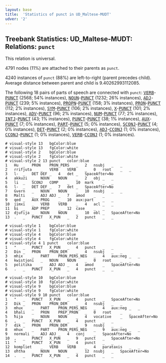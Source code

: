 ```yaml
---
layout: base
title:  'Statistics of punct in UD_Maltese-MUDT'
udver: '2'
---
```


## Treebank Statistics: UD_Maltese-MUDT: Relations: `punct`

This relation is universal.

4791 nodes (11%) are attached to their parents as `punct`.

4240 instances of `punct` (88%) are left-to-right (parent precedes child).
Average distance between parent and child is 9.40262993112085.

The following 18 pairs of parts of speech are connected with `punct`: <tt><a href="mt_mudt-pos-VERB.html">VERB</a></tt>-<tt><a href="mt_mudt-pos-PUNCT.html">PUNCT</a></tt> (2568; 54% instances), <tt><a href="mt_mudt-pos-NOUN.html">NOUN</a></tt>-<tt><a href="mt_mudt-pos-PUNCT.html">PUNCT</a></tt> (1232; 26% instances), <tt><a href="mt_mudt-pos-ADJ.html">ADJ</a></tt>-<tt><a href="mt_mudt-pos-PUNCT.html">PUNCT</a></tt> (239; 5% instances), <tt><a href="mt_mudt-pos-PROPN.html">PROPN</a></tt>-<tt><a href="mt_mudt-pos-PUNCT.html">PUNCT</a></tt> (158; 3% instances), <tt><a href="mt_mudt-pos-PRON.html">PRON</a></tt>-<tt><a href="mt_mudt-pos-PUNCT.html">PUNCT</a></tt> (112; 2% instances), <tt><a href="mt_mudt-pos-SYM.html">SYM</a></tt>-<tt><a href="mt_mudt-pos-PUNCT.html">PUNCT</a></tt> (106; 2% instances), <tt><a href="mt_mudt-pos-X.html">X</a></tt>-<tt><a href="mt_mudt-pos-PUNCT.html">PUNCT</a></tt> (101; 2% instances), <tt><a href="mt_mudt-pos-ADV.html">ADV</a></tt>-<tt><a href="mt_mudt-pos-PUNCT.html">PUNCT</a></tt> (96; 2% instances), <tt><a href="mt_mudt-pos-NUM.html">NUM</a></tt>-<tt><a href="mt_mudt-pos-PUNCT.html">PUNCT</a></tt> (77; 2% instances), <tt><a href="mt_mudt-pos-INTJ.html">INTJ</a></tt>-<tt><a href="mt_mudt-pos-PUNCT.html">PUNCT</a></tt> (43; 1% instances), <tt><a href="mt_mudt-pos-PUNCT.html">PUNCT</a></tt>-<tt><a href="mt_mudt-pos-PUNCT.html">PUNCT</a></tt> (38; 1% instances), <tt><a href="mt_mudt-pos-AUX.html">AUX</a></tt>-<tt><a href="mt_mudt-pos-PUNCT.html">PUNCT</a></tt> (7; 0% instances), <tt><a href="mt_mudt-pos-PART.html">PART</a></tt>-<tt><a href="mt_mudt-pos-PUNCT.html">PUNCT</a></tt> (5; 0% instances), <tt><a href="mt_mudt-pos-SCONJ.html">SCONJ</a></tt>-<tt><a href="mt_mudt-pos-PUNCT.html">PUNCT</a></tt> (4; 0% instances), <tt><a href="mt_mudt-pos-DET.html">DET</a></tt>-<tt><a href="mt_mudt-pos-PUNCT.html">PUNCT</a></tt> (2; 0% instances), <tt><a href="mt_mudt-pos-ADJ.html">ADJ</a></tt>-<tt><a href="mt_mudt-pos-CCONJ.html">CCONJ</a></tt> (1; 0% instances), <tt><a href="mt_mudt-pos-CCONJ.html">CCONJ</a></tt>-<tt><a href="mt_mudt-pos-PUNCT.html">PUNCT</a></tt> (1; 0% instances), <tt><a href="mt_mudt-pos-VERB.html">VERB</a></tt>-<tt><a href="mt_mudt-pos-CCONJ.html">CCONJ</a></tt> (1; 0% instances).


~~~ conllu
# visual-style 13	bgColor:blue
# visual-style 13	fgColor:white
# visual-style 2	bgColor:blue
# visual-style 2	fgColor:white
# visual-style 2 13 punct	color:blue
1	Hu	_	PRON	PRON_PERS	_	2	nsubj	_	_
2	rrifjuta	_	VERB	VERB	_	0	root	_	_
3	l-	_	DET	DEF	_	4	det	_	SpaceAfter=No
4	akkużi	_	NOUN	NOUN	_	2	obj	_	_
5	li	_	SCONJ	COMP	_	10	mark	_	_
6	l-	_	DET	DEF	_	7	det	_	SpaceAfter=No
7	Gvern	_	NOUN	NOUN	_	10	nsubj	_	_
8	Malti	_	ADJ	ADJ	_	7	amod	_	_
9	qed	_	AUX	PROG	_	10	aux:part	_	_
10	jimxi	_	VERB	VERB	_	4	acl	_	_
11	bi	_	ADP	PREP	_	12	case	_	_
12	djufija	_	NOUN	NOUN	_	10	obl	_	SpaceAfter=No
13	.	_	PUNCT	X_PUN	_	2	punct	_	_

~~~


~~~ conllu
# visual-style 1	bgColor:blue
# visual-style 1	fgColor:white
# visual-style 4	bgColor:blue
# visual-style 4	fgColor:white
# visual-style 4 1 punct	color:blue
1	"	_	PUNCT	X_PUN	_	4	punct	_	_
2	Din	_	PRON	PRON_DEM	_	4	nsubj	_	_
3	mhix	_	PART	PRON_PERS_NEG	_	4	aux:neg	_	_
4	kwistjoni	_	NOUN	NOUN	_	0	root	_	_
5	politika	_	ADJ	ADJ	_	4	amod	_	SpaceAfter=No
6	.	_	PUNCT	X_PUN	_	4	punct	_	_

~~~


~~~ conllu
# visual-style 10	bgColor:blue
# visual-style 10	fgColor:white
# visual-style 9	bgColor:blue
# visual-style 9	fgColor:white
# visual-style 9 10 punct	color:blue
1	"	_	PUNCT	X_PUN	_	4	punct	_	SpaceAfter=No
2	Dik	_	PRON	PRON_DEM	_	4	nsubj	_	_
3	mhux	_	PART	PRON_PERS_NEG	_	4	aux:neg	_	_
4	bħali	_	PRON	PREP_PRON	_	0	root	_	_
5	ħija	_	NOUN	NOUN	_	4	vocative	_	SpaceAfter=No
6	,	_	PUNCT	X_PUN	_	4	punct	_	_
7	dik	_	PRON	PRON_DEM	_	9	nsubj	_	_
8	mhux	_	PART	PRON_PERS_NEG	_	9	aux:neg	_	_
9	normali	_	ADJ	ADJ	_	4	conj	_	SpaceAfter=No
10	,	_	PUNCT	X_PUN	_	9	punct	_	SpaceAfter=No
11	"	_	PUNCT	X_PUN	_	4	punct	_	_
12	kompliet	_	VERB	VERB	_	4	parataxis	_	_
13	oħtha	_	NOUN	NOUN	_	12	nsubj	_	SpaceAfter=No
14	.	_	PUNCT	X_PUN	_	4	punct	_	_

~~~


